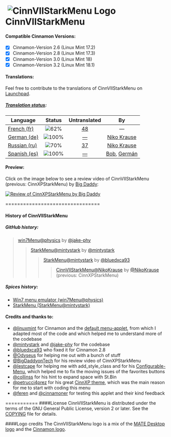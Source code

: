 # &#65279; ![CinnVIIStarkMenu Logo](https://git.io/vDWaq) CinnVIIStarkMenu

#### Compatible Cinnamon Versions:
- [x] Cinnamon-Version 2.6 (Linux Mint 17.2)
- [x] Cinnamon-Version 2.8 (Linux Mint 17.3)
- [x] Cinnamon-Version 3.0 (Linux Mint 18)
- [x] Cinnamon-Version 3.2 (Linux Mint 18.1)

#### Translations:

Feel free to contribute to the translations of CinnVIIStarkMenu on [Launchpad](https://translations.launchpad.net/cinnviistarkmenu).

##### [Translation status](https://translations.launchpad.net/cinnviistarkmenu/trunk/+pots/cinnviistarkmenu/):

Language | Status | Untranslated | By
--------------|:--------:|:----------------:|:---:
[French (fr)](https://translations.launchpad.net/cinnviistarkmenu/trunk/+pots/cinnviistarkmenu/fr)  | ![62%](http://progressed.io/bar/62) | [48](https://translations.launchpad.net/cinnviistarkmenu/trunk/+pots/cinnviistarkmenu/fr/+translate?show=untranslated) | &mdash;
[German (de)](https://translations.launchpad.net/cinnviistarkmenu/trunk/+pots/cinnviistarkmenu/de)  | ![100%](http://progressed.io/bar/100) | [&mdash;](https://translations.launchpad.net/cinnviistarkmenu/trunk/+pots/cinnviistarkmenu/de/+translate?show=untranslated) | [Niko Krause](https://launchpad.net/~nikokrause)
[Russian (ru)](https://translations.launchpad.net/cinnviistarkmenu/trunk/+pots/cinnviistarkmenu/ru) | ![70%](http://progressed.io/bar/70) | [37](https://translations.launchpad.net/cinnviistarkmenu/trunk/+pots/cinnviistarkmenu/ru/+translate?show=untranslated) | [Niko Krause](https://launchpad.net/~nikokrause)
[Spanish (es)](https://translations.launchpad.net/cinnviistarkmenu/trunk/+pots/cinnviistarkmenu/es) | ![100%](http://progressed.io/bar/100) | [&mdash;](https://translations.launchpad.net/cinnviistarkmenu/trunk/+pots/cinnviistarkmenu/es/+translate?show=untranslated) | [Bob](https://launchpad.net/~basura1-p), [Germán](https://launchpad.net/~germanfr)

#### Preview:
Click on the image below to see a review video of CinnVIIStarkMenu (previous: CinnXPStarkMenu) by [Big Daddy](https://www.youtube.com/channel/UCtZRKfyvx7GUEi-Lr7f4Nxg):

[![Review of CinnXPStarkMenu by Big Daddy](https://cloud.githubusercontent.com/assets/8415124/20908908/6d108a24-bb58-11e6-8d88-112f7250d630.png)](https://www.youtube.com/watch?v=OmUpLNsWgC4)

================================
#### History of CinnVIIStarkMenu

##### GitHub history:
>[win7Menu@physics](https://github.com/jake-phy/win7Menu) by [@jake-phy](https://github.com/jake-phy) <br />
>>[StarkMenu@mintystark](https://github.com/mintystark/starkmenu) by [@mintystark](https://github.com/mintystark) <br />
>>>[StarkMenu@mintystark](https://github.com/bluedxca93/starkmenu) by [@bluedxca93](https://github.com/bluedxca93) <br />
>>>>[CinnVIIStarkMenu@NikoKrause](https://github.com/NikoKrause/CinnVIIStarkMenu) by [@NikoKrause](https://github.com/NikoKrause) (previous: CinnXPStarkMenu)

##### Spices history:
* [Win7 menu emulator (win7Menu@physics)](https://cinnamon-spices.linuxmint.com/applets/view/84)
* [StarkMenu (StarkMenu@mintystark)](https://cinnamon-spices.linuxmint.com/applets/view/168)

#### Credits and thanks to:
* [@linuxmint](https://github.com/linuxmint) for Cinnamon and the [default menu-applet](https://github.com/linuxmint/Cinnamon/tree/master/files/usr/share/cinnamon/applets/menu%40cinnamon.org), from which I adapted most of the code and which helped me to understand more of the codebase
* [@mintystark](https://github.com/mintystark) and [@jake-phy](https://github.com/jake-phy) for the codebase
* [@bluedxca93](https://github.com/bluedxca93) who fixed it for Cinnamon 2.8
* [@Odyseus](https://github.com/Odyseus) for helping me out with a bunch of stuff
* [@BigDaddyonTech](https://github.com/BigDaddyonTech) for his review video of CinnXPStarkMenu
* [@lestcape](https://github.com/lestcape) for helping me with add_style_class and for his [Configurable-Menu](https://github.com/lestcape/Configurable-Menu), which helped me to fix the moving issues of the favorites buttons
* [@collinss](https://github.com/collinss) for his hint to expand space with St.Bin
* [@petrucci4prez](https://github.com/petrucci4prez) for his great [CinnXP theme](https://github.com/petrucci4prez/CinnXP), which was the main reason for me to start with coding this menu
* [@feren](https://github.com/feren) and [@cinnamoner](https://github.com/cinnamoner) for testing this applet and their kind feedback

===========
####License
CinnVIIStarkMenu is distributed under the terms of the GNU General Public License, version 2 or later.
See the [COPYING](https://github.com/NikoKrause/CinnVIIStarkMenu/blob/master/COPYING) file for details.

####Logo credits
The CinnVIIStarkMenu logo is a mix of the [MATE Desktop logo](https://github.com/mate-desktop/mate-desktop/blob/f543545ceb97db7cdefc186889898e3ebdef8f65/icons/hicolor_apps_scalable_mate.svg) and the [Cinnamon logo](http://segfault.linuxmint.com/wp-content/uploads/2016/09/CinnamonIcon5-1.png).
